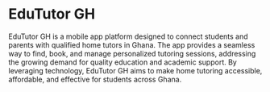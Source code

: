 # EduTutor GH

EduTutor GH  is a mobile app platform designed to connect students and parents with qualified home tutors in Ghana. The app provides a seamless way to find, book, and manage personalized tutoring sessions, addressing the growing demand for quality education and academic support. By leveraging technology, EduTutor GH aims to make home tutoring accessible, affordable, and effective for students across Ghana.
